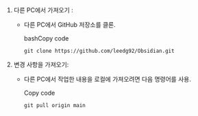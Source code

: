   
        
1. 다른 PC에서 가져오기 :
    
    - 다른 PC에서 GitHub 저장소를 클론.
        
        bashCopy code
        
        `git clone https://github.com/leedg92/Obsidian.git`
        
2. 변경 사항을 가져오기:
    
    - 다른 PC에서 작업한 내용을 로컬에 가져오려면 다음 명령어를 사용.
        
        Copy code
        
        `git pull origin main`
        



